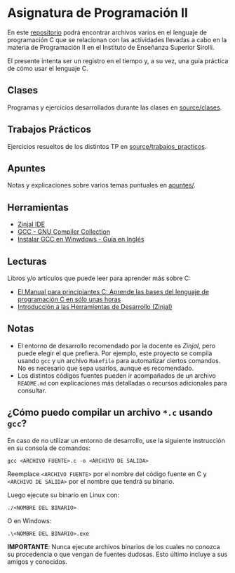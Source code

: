 # Asignatura de  Programación II
En este [repositorio](https://es.wikipedia.org/wiki/Repositorio_de_software) podrá encontrar archivos varios en el lenguaje de programación C que se relacionan con las actividades llevadas a cabo en la materia de Programación II en el Instituto de Enseñanza Superior Sirolli.

El presente intenta ser un registro en el tiempo y, a su vez, una guía práctica de cómo usar el lenguaje C.

## Clases
Programas y ejercicios desarrollados durante las clases en [source/clases](./source/clases/README.md).

## Trabajos Prácticos
Ejercicios resueltos de los distintos TP en [source/trabajos_practicos](./source/trabajos_practicas/).

## Apuntes
Notas y explicaciones sobre varios temas puntuales en [apuntes/](./apuntes/README.md).

## Herramientas
- [ZinjaI IDE](https://zinjai.sourceforge.net/)
- [GCC - GNU Compiler Collection](https://gcc.gnu.org/)
- [Instalar GCC en Winwdows - Guía en Inglés](https://code.visualstudio.com/docs/cpp/config-mingw)

## Lecturas
Libros y/o artículos que puede leer para aprender más sobre C:

- [El Manual para principiantes C: Aprende las bases del lenguaje de programación C en sólo unas horas](https://www.freecodecamp.org/espanol/news/el-libro-para-principiantes-c-aprende-las-bases-del-lenguaje-de-programacion-c-en-solo-unas-horas/)
- [Introducción a las Herramientas de Desarrollo (ZinjaI)](https://zinjai.sourceforge.net/Anexo1.pdf)

## Notas
- El entorno de desarrollo recomendado por la docente es _ZinjaI_, pero puede elegir el que prefiera. Por ejemplo, este proyecto se compila usando `gcc` y un archivo `Makefile` para automatizar ciertos comandos. No es necesario que sepa usarlos, aunque es recomendado.
- Los distintos códigos fuentes pueden ir acompañados de un archivo `README.md` con explicaciones más detalladas o recursos adicionales para consultar.

## ¿Cómo puedo compilar un archivo `*.c` usando `gcc`?
En caso de no utilizar un entorno de desarrollo, use la siguiente instrucción en su consola de comandos:

    gcc <ARCHIVO FUENTE>.c -o <ARCHIVO DE SALIDA>

Reemplace `<ARCHIVO FUENTE>` por el nombre del código fuente en C y `<ARCHIVO DE SALIDA>` por el nombre que tendrá su binario.

Luego ejecute su binario en Linux con:

    ./<NOMBRE DEL BINARIO>

O en Windows:

    .\<NOMBRE DEL BINARIO>.exe

**IMPORTANTE**: Nunca ejecute archivos binarios de los cuales no conozca su procedencia o que vengan de fuentes dudosas. Esto último incluye a sus amigos y conocidos.